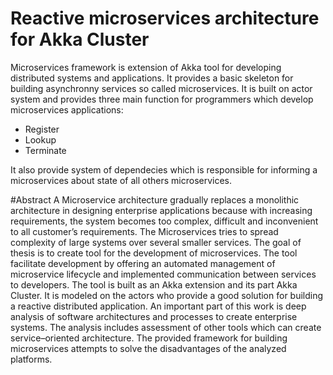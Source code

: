 # Reactive microservices architecture for Akka Cluster
Microservices framework is extension of Akka tool for developing distributed systems and applications. It provides a basic 
skeleton for building asynchronny services so called microservices. It is built on actor system and provides three main function 
for programmers which develop microservices applications:

* Register
* Lookup
* Terminate

It also provide system of dependecies which is responsible for informing a microservices about state of all others microservices.

#Abstract
A Microservice architecture gradually replaces a monolithic architecture in designing enterprise applications because with increasing requirements, the system becomes too complex, difficult and inconvenient to all customer’s requirements. The Microservices tries to spread complexity of large systems over several smaller services. The goal of thesis is to create tool for the development of microservices. The tool facilitate development by offering an automated management of microservice lifecycle and implemented communication between services to developers. The tool is built as an Akka extension and its part Akka Cluster. It is modeled on the actors who provide a good solution for building a reactive distributed application. An important part of this work is deep analysis of software architectures and processes to create enterprise systems. The analysis includes assessment of other tools which can create service–oriented architecture. The provided framework for building microservices attempts to solve the disadvantages of the analyzed platforms.

